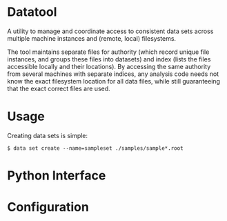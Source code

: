 Datatool
========

A utility to manage and coordinate access to consistent data sets across
multiple machine instances and (remote, local) filesystems.

The tool maintains separate files for authority (which record unique file 
instances, and groups these files into datasets) and index (lists the files
accessible locally and their locations). By accessing the same authority
from several machines with separate indices, any analysis code needs not know
the exact filesystem location for all data files, while still guaranteeing
that the exact correct files are used.

Usage
=====

Creating data sets is simple:

    $ data set create --name=sampleset ./samples/sample*.root
    


Python Interface
================


Configuration
=============